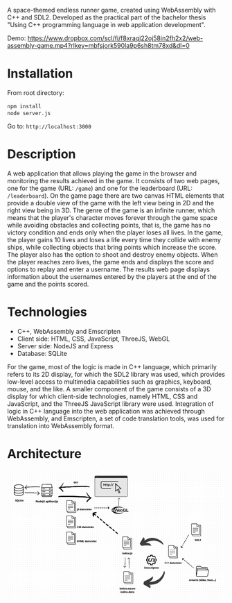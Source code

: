 A space-themed endless runner game, created using WebAssembly with C++ and SDL2. Developed as the practical part of the bachelor thesis "Using C++ programming language in web application development".

Demo: https://www.dropbox.com/scl/fi/f8xraqj22oj58in2fh2x2/web-assembly-game.mp4?rlkey=mbfsjork590la9p6sh8tm78xd&dl=0

# Installation

From root directory: 

```
npm install
node server.js
```

Go to: `http://localhost:3000`

# Description

A web application that allows playing the game in the browser and monitoring the results achieved in the game. It consists of two web pages, one for the game (URL: `/game`) and one for the leaderboard (URL: `/leaderboard`). On the game page there are two canvas HTML elements that provide a double view of the game with the left view being in 2D and the right view being in 3D. The genre of the game is an infinite runner, which means that the player's character moves forever through the game space while avoiding obstacles and collecting points, that is, the game has no victory condition and ends only when the player loses all lives. In the game, the player gains 10 lives and loses a life every time they collide with enemy ships, while collecting objects that bring points which increase the score. The player also has the option to shoot and destroy enemy objects. When the player reaches zero lives, the game ends and displays the score and options to replay and enter a username. The results web page displays information about the usernames entered by the players at the end of the game and the points scored.

# Technologies

- C++, WebAssembly and Emscripten
- Client side: HTML, CSS, JavaScript, ThreeJS, WebGL
- Server side: NodeJS and Express
- Database: SQLite 

For the game, most of the logic is made in C++ language, which primarily refers to its 2D display, for which the SDL2 library was used, which provides low-level access to multimedia capabilities such as graphics, keyboard, mouse, and the like. A smaller component of the game consists of a 3D display for which client-side technologies, namely HTML, CSS and JavaScript, and the ThreeJS JavaScript library were used. Integration of logic in C++ language into the web application was achieved through WebAssembly, and Emscripten, a set of code translation tools, was used for translation into WebAssembly format.

# Architecture

![Architecture diagram](./architecture-diagram.png)

